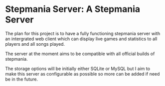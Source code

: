 # Stepmania Server: A Stepmania Server

The plan for this project is to have a fully functioning stepmania server with an intergrated web client which can display live games and statistics to all players and all songs played.

The server at the moment aims to be compatible with all official builds of stepmania.

The storage options will be initially either SQLite or MySQL but I aim to make this server as configurable as possible so more can be added if need be in the future.
